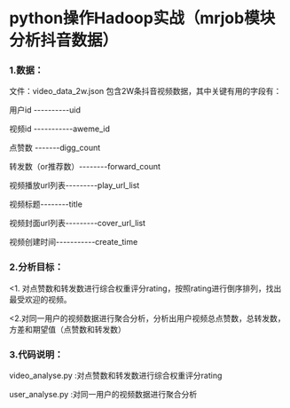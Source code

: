 # python操作Hadoop实战（mrjob模块分析抖音数据）



### 1.数据：

文件：video_data_2w.json 包含2W条抖音视频数据，其中关键有用的字段有：

用户id  ----------uid

视频id -----------aweme_id

点赞数 -------digg_count

转发数（or推荐数）--------forward_count

视频播放url列表---------play_url_list

视频标题--------title

视频封面url列表---------cover_url_list

视频创建时间-----------create_time

### 2.分析目标：

<1. 对点赞数和转发数进行综合权重评分rating，按照rating进行倒序排列，找出最受欢迎的视频。

<2.对同一用户的视频数据进行聚合分析，分析出用户视频总点赞数，总转发数，方差和期望值（点赞数和转发数）



### 3.代码说明：

video_analyse.py  :对点赞数和转发数进行综合权重评分rating

user_analyse.py  :对同一用户的视频数据进行聚合分析